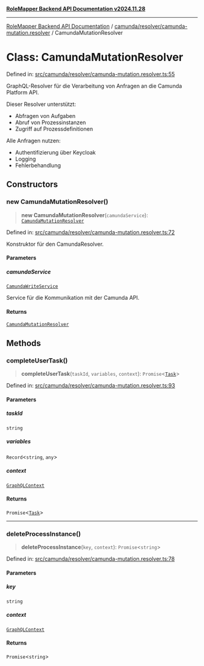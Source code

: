 [**RoleMapper Backend API Documentation v2024.11.28**](../../../../README.md)

***

[RoleMapper Backend API Documentation](../../../../modules.md) / [camunda/resolver/camunda-mutation.resolver](../README.md) / CamundaMutationResolver

# Class: CamundaMutationResolver

Defined in: [src/camunda/resolver/camunda-mutation.resolver.ts:55](https://github.com/FlowCraft-AG/RoleMapper/blob/55ba436164ff7e5a7c4d8ad55ac7ddffe5029190/backend/src/camunda/resolver/camunda-mutation.resolver.ts#L55)

GraphQL-Resolver für die Verarbeitung von Anfragen an die Camunda Platform API.

Dieser Resolver unterstützt:
- Abfragen von Aufgaben
- Abruf von Prozessinstanzen
- Zugriff auf Prozessdefinitionen

Alle Anfragen nutzen:
- Authentifizierung über Keycloak
- Logging
- Fehlerbehandlung

## Constructors

### new CamundaMutationResolver()

> **new CamundaMutationResolver**(`camundaService`): [`CamundaMutationResolver`](CamundaMutationResolver.md)

Defined in: [src/camunda/resolver/camunda-mutation.resolver.ts:72](https://github.com/FlowCraft-AG/RoleMapper/blob/55ba436164ff7e5a7c4d8ad55ac7ddffe5029190/backend/src/camunda/resolver/camunda-mutation.resolver.ts#L72)

Konstruktor für den CamundaResolver.

#### Parameters

##### camundaService

[`CamundaWriteService`](../../../service/camunda-write.service/classes/CamundaWriteService.md)

Service für die Kommunikation mit der Camunda API.

#### Returns

[`CamundaMutationResolver`](CamundaMutationResolver.md)

## Methods

### completeUserTask()

> **completeUserTask**(`taskId`, `variables`, `context`): `Promise`\<[`Task`](../../../types/task.type/type-aliases/Task.md)\>

Defined in: [src/camunda/resolver/camunda-mutation.resolver.ts:93](https://github.com/FlowCraft-AG/RoleMapper/blob/55ba436164ff7e5a7c4d8ad55ac7ddffe5029190/backend/src/camunda/resolver/camunda-mutation.resolver.ts#L93)

#### Parameters

##### taskId

`string`

##### variables

`Record`\<`string`, `any`\>

##### context

[`GraphQLContext`](../type-aliases/GraphQLContext.md)

#### Returns

`Promise`\<[`Task`](../../../types/task.type/type-aliases/Task.md)\>

***

### deleteProcessInstance()

> **deleteProcessInstance**(`key`, `context`): `Promise`\<`string`\>

Defined in: [src/camunda/resolver/camunda-mutation.resolver.ts:78](https://github.com/FlowCraft-AG/RoleMapper/blob/55ba436164ff7e5a7c4d8ad55ac7ddffe5029190/backend/src/camunda/resolver/camunda-mutation.resolver.ts#L78)

#### Parameters

##### key

`string`

##### context

[`GraphQLContext`](../type-aliases/GraphQLContext.md)

#### Returns

`Promise`\<`string`\>
